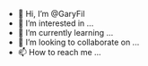 - 👋 Hi, I’m @GaryFil
- 👀 I’m interested in ...
- 🌱 I’m currently learning ...
- 💞️ I’m looking to collaborate on ...
- 📫 How to reach me ...

<!---
GaryFil/GaryFil is a ✨ special ✨ repository because its `README.md` (this file) appears on your GitHub profile.
You can click the Preview link to take a look at your changes.
--->
